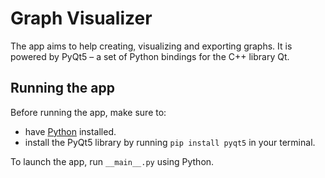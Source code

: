 # Graph Visualizer
The app aims to help creating, visualizing and exporting graphs. It is powered by PyQt5 – a set of Python bindings for the C++ library Qt.

## Running the app
Before running the app, make sure to:
- have [Python](https://www.python.org/) installed.
- install the PyQt5 library by running `pip install pyqt5` in your terminal.

To launch the app, run `__main__.py` using Python.
